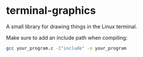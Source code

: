 # terminal-graphics

A small library for drawing things in the Linux terminal.

Make sure to add an include path when compiling:
```bash
gcc your_program.c -I"include" -o your_program
```
